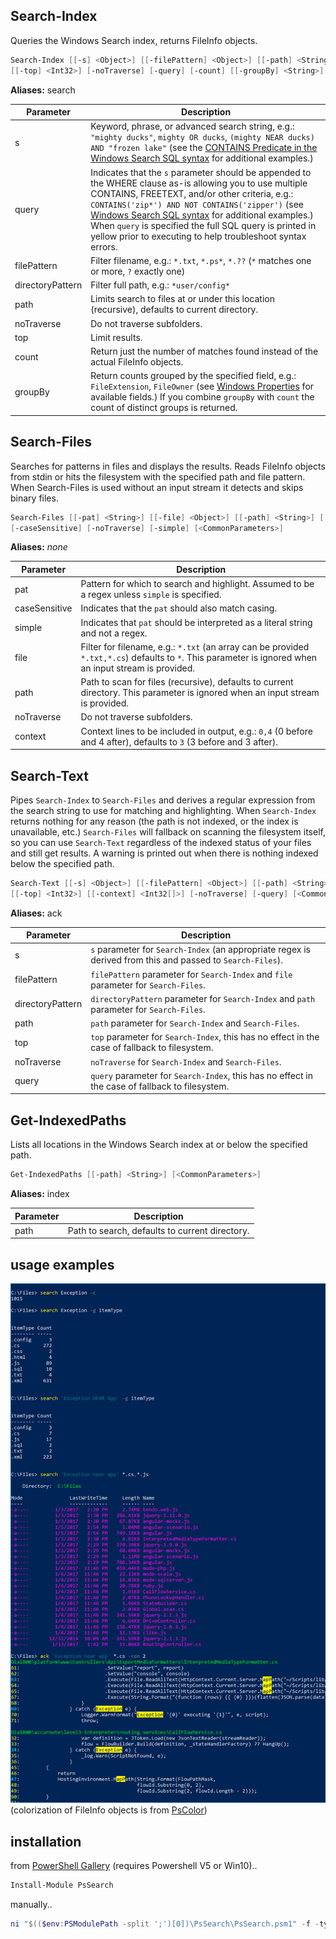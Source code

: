 ## Search-Index
Queries the Windows Search index, returns FileInfo objects.
```powershell
Search-Index [[-s] <Object>] [[-filePattern] <Object>] [[-path] <String>] [[-directoryPattern] <String>]
[[-top] <Int32>] [-noTraverse] [-query] [-count] [[-groupBy] <String>] [<CommonParameters>]
```
**Aliases:** search

Parameter | Description
----------|------------
s | Keyword, phrase, or advanced search string, e.g.: `"mighty ducks"`, `mighty OR ducks`, `(mighty NEAR ducks) AND "frozen lake"` (see the [CONTAINS Predicate in the Windows Search SQL syntax](https://msdn.microsoft.com/en-us/library/ms691971(v=vs.85).aspx) for additional examples.)
query | Indicates that the `s` parameter should be appended to the WHERE clause as-is allowing you to use multiple CONTAINS, FREETEXT, and/or other criteria, e.g.: `CONTAINS('zip*') AND NOT CONTAINS('zipper')` (see [Windows Search SQL syntax](https://msdn.microsoft.com/en-us/library/ms691985(v=vs.85).aspx) for additional examples.) When `query` is specified the full SQL query is printed in yellow prior to executing to help troubleshoot syntax errors.
filePattern | Filter filename, e.g.: `*.txt`, `*.ps*`, `*.??` (`*` matches one or more, `?` exactly one)
directoryPattern | Filter full path, e.g.: `*user/config*`
path | Limits search to files at or under this location (recursive), defaults to current directory.
noTraverse | Do not traverse subfolders.
top | Limit results.
count | Return just the number of matches found instead of the actual FileInfo objects.
groupBy | Return counts grouped by the specified field, e.g.: `FileExtension`, `FileOwner` (see [Windows Properties](https://msdn.microsoft.com/en-us/library/windows/desktop/bb760699(v=vs.85).aspx) for available fields.) If you combine `groupBy` with `count` the count of distinct groups is returned.


## Search-Files
Searches for patterns in files and displays the results. Reads FileInfo objects from stdin or hits the filesystem with the specified path and file pattern. When Search-Files is used without an input stream it detects and skips binary files.
```powershell
Search-Files [[-pat] <String>] [[-file] <Object>] [[-path] <String>] [[-context] <Int32[]>]
[-caseSensitive] [-noTraverse] [-simple] [<CommonParameters>]
```
**Aliases:** *none*

Parameter | Description
----------|------------
pat | Pattern for which to search and highlight. Assumed to be a regex unless `simple` is specified.
caseSensitive | Indicates that the `pat` should also match casing.
simple | Indicates that `pat` should be interpreted as a literal string and not a regex.
file | Filter for filename, e.g.: `*.txt` (an array can be provided `*.txt,*.cs`) defaults to `*`. This parameter is ignored when an input stream is provided.
path | Path to scan for files (recursive), defaults to current directory. This parameter is ignored when an input stream is provided.
noTraverse | Do not traverse subfolders.
context | Context lines to be included in output, e.g.: `0,4` (0 before and 4 after), defaults to `3` (3 before and 3 after).


## Search-Text
Pipes `Search-Index` to `Search-Files` and derives a regular expression from the search string to use for matching and highlighting. When `Search-Index` returns nothing for any reason (the path is not indexed, or the index is unavailable, etc.) `Search-Files` will fallback on scanning the filesystem itself, so you can use `Search-Text` regardless of the indexed status of your files and still get results. A warning is printed out when there is nothing indexed below the specified path.
```powershell
Search-Text [[-s] <Object>] [[-filePattern] <Object>] [[-path] <String>] [[-directoryPattern] <String>]
[[-top] <Int32>] [[-context] <Int32[]>] [-noTraverse] [-query] [<CommonParameters>]
```
**Aliases:** ack

Parameter | Description
----------|------------
s | `s` parameter for `Search-Index` (an appropriate regex is derived from this and passed to `Search-Files`).
filePattern | `filePattern` parameter for `Search-Index` and `file` parameter for `Search-Files`.
directoryPattern | `directoryPattern` parameter for `Search-Index` and `path` parameter for `Search-Files`.
path | `path` parameter for `Search-Index` and `Search-Files`.
top | `top` parameter for `Search-Index`, this has no effect in the case of fallback to filesystem.
noTraverse | `noTraverse` for `Search-Index` and `Search-Files`.
query | `query` parameter for `Search-Index`, this has no effect in the case of fallback to filesystem.

## Get-IndexedPaths
Lists all locations in the Windows Search index at or below the specified path.
```powershell
Get-IndexedPaths [[-path] <String>] [<CommonParameters>]
```
**Aliases:** index

Parameter | Description
----------|------------
path | Path to search, defaults to current directory.


## usage examples
![Screenshot](screenshot.png)
(colorization of FileInfo objects is from [PsColor](https://github.com/Davlind/PSColor))

## installation
from [PowerShell Gallery](https://www.powershellgallery.com/packages/PsSearch) (requires Powershell V5 or Win10)..
```powershell
Install-Module PsSearch
```
manually..
```powershell
ni "$(($env:PSModulePath -split ';')[0])\PsSearch\PsSearch.psm1" -f -type file -value (irm "https://raw.githubusercontent.com/gfody/PowershellModules/master/PsSearch/PsSearch.psm1")
```


